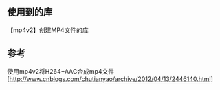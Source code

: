 ## 使用到的库
【mp4v2】创建MP4文件的库

## 参考  
使用mp4v2将H264+AAC合成mp4文件[http://www.cnblogs.com/chutianyao/archive/2012/04/13/2446140.html]
